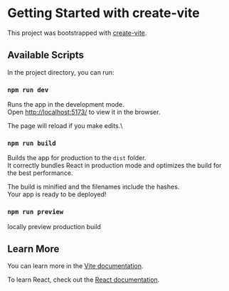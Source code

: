 # Getting Started with create-vite

This project was bootstrapped with [create-vite](https://github.com/vitejs/vite/tree/main/packages/create-vite).

## Available Scripts

In the project directory, you can run:

### `npm run dev`

Runs the app in the development mode.\
Open [http://localhost:5173/](http://localhost:5173/) to view it in the browser.

The page will reload if you make edits.\

### `npm run build`

Builds the app for production to the `dist` folder.\
It correctly bundles React in production mode and optimizes the build for the best performance.

The build is minified and the filenames include the hashes.\
Your app is ready to be deployed!

### `npm run preview`

locally preview production build

## Learn More

You can learn more in the [Vite documentation](https://vitejs.dev/guide/).

To learn React, check out the [React documentation](https://react.dev/).
